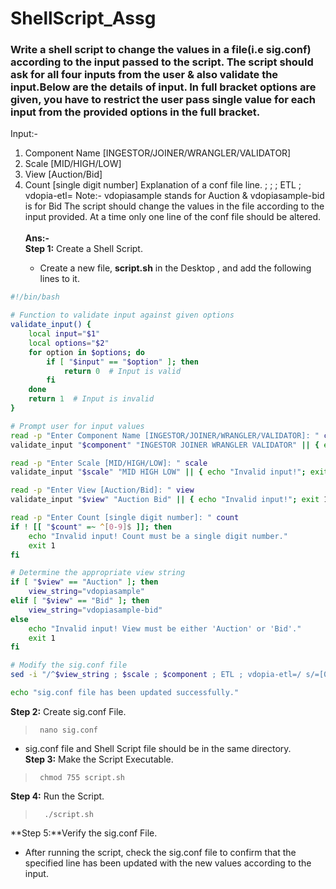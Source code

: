 # ShellScript_Assg

### Write a shell script to change the values in a file(i.e sig.conf) according to the input passed to the script. The script should ask for all four inputs from the user & also validate the input.Below are the details of input. In full bracket options are given, you have to restrict the user pass single value for each input from the provided options in the full bracket.
Input:-
1) Component Name [INGESTOR/JOINER/WRANGLER/VALIDATOR]
2) Scale [MID/HIGH/LOW]
3) View [Auction/Bid]
4) Count [single digit number]
Explanation of a conf file line.
<view> ; <scale> ; <component name> ; ETL ; vdopia-etl= <count>
Note:- vdopiasample stands for Auction & vdopiasample-bid is for Bid
The script should change the values in the file according to the input provided. At a time only one line of the conf file should be altered.<br><br>
**Ans:-** <br>
 **Step 1:** Create a Shell Script.<br>
   +  Create a new file, **script.sh** in the Desktop , and add the following lines to it.<br>
``` ble.sh
#!/bin/bash

# Function to validate input against given options
validate_input() {
    local input="$1"
    local options="$2"
    for option in $options; do
        if [ "$input" == "$option" ]; then
            return 0  # Input is valid
        fi
    done
    return 1  # Input is invalid
}

# Prompt user for input values
read -p "Enter Component Name [INGESTOR/JOINER/WRANGLER/VALIDATOR]: " component
validate_input "$component" "INGESTOR JOINER WRANGLER VALIDATOR" || { echo "Invalid input!"; exit 1; }

read -p "Enter Scale [MID/HIGH/LOW]: " scale
validate_input "$scale" "MID HIGH LOW" || { echo "Invalid input!"; exit 1; }

read -p "Enter View [Auction/Bid]: " view
validate_input "$view" "Auction Bid" || { echo "Invalid input!"; exit 1; }

read -p "Enter Count [single digit number]: " count
if ! [[ "$count" =~ ^[0-9]$ ]]; then
    echo "Invalid input! Count must be a single digit number."
    exit 1
fi

# Determine the appropriate view string
if [ "$view" == "Auction" ]; then
    view_string="vdopiasample"
elif [ "$view" == "Bid" ]; then
    view_string="vdopiasample-bid"
else
    echo "Invalid input! View must be either 'Auction' or 'Bid'."
    exit 1
fi

# Modify the sig.conf file
sed -i "/^$view_string ; $scale ; $component ; ETL ; vdopia-etl=/ s/=[0-9]*$/=$count/" /home/sigmoid/Desktop/sig.conf

echo "sig.conf file has been updated successfully."
```
**Step 2:** Create sig.conf File.<br>
 >      nano sig.conf
 + sig.conf file and Shell Script file should be in the same directory.<br> 
 **Step 3:** Make the Script Executable.<br>
 >      chmod 755 script.sh
**Step 4:** Run the Script.<br>
>       ./script.sh
**Step 5:**Verify the sig.conf File.<br>
+ After running the script, check the sig.conf file to confirm that the specified line has been updated with the new values according to the input.
